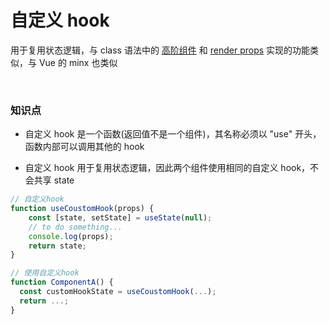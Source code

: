 # 自定义 hook

用于复用状态逻辑，与 class 语法中的 [高阶组件](https://zh-hans.reactjs.org/docs/higher-order-components.html) 和 [render props](https://zh-hans.reactjs.org/docs/render-props.html) 实现的功能类似，与 Vue 的 minx 也类似

</br>

### 知识点

-   自定义 hook 是一个函数(返回值不是一个组件)，其名称必须以 "use" 开头，函数内部可以调用其他的 hook

-   自定义 hook 用于复用状态逻辑，因此两个组件使用相同的自定义 hook，不会共享 state

```javascript
// 自定义hook
function useCoustomHook(props) {
    const [state, setState] = useState(null);
    // to do something...
    console.log(props);
    return state;
}

// 使用自定义hook
function ComponentA() {
  const customHookState = useCoustomHook(...);
  return ...;
}
```

</br>
</br>
